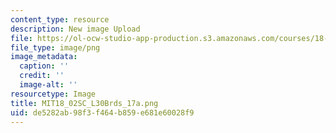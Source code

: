 ```yaml
---
content_type: resource
description: New image Upload
file: https://ol-ocw-studio-app-production.s3.amazonaws.com/courses/18-02sc-multivariable-calculus-fall-2010/de5282ab98f3f464b859e681e60028f9_MIT18_02SC_L30Brds_17a.png
file_type: image/png
image_metadata:
  caption: ''
  credit: ''
  image-alt: ''
resourcetype: Image
title: MIT18_02SC_L30Brds_17a.png
uid: de5282ab-98f3-f464-b859-e681e60028f9
---
```

